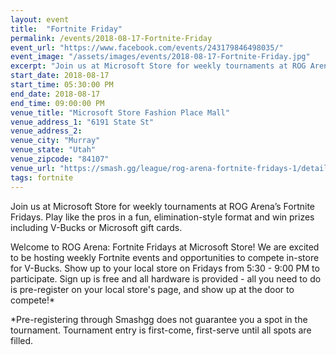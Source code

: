 ```yaml
---
layout: event
title:  "Fortnite Friday"
permalink: /events/2018-08-17-Fortnite-Friday
event_url: "https://www.facebook.com/events/243179846498035/"
event_image: "/assets/images/events/2018-08-17-Fortnite-Friday.jpg"
excerpt: "Join us at Microsoft Store for weekly tournaments at ROG Arena’s Fortnite Fridays. Play like the pros in a fun, elimination-style format and win prizes including V-Bucks or Microsoft gift cards."
start_date: 2018-08-17
start_time: 05:30:00 PM
end_date: 2018-08-17
end_time: 09:00:00 PM
venue_title: "Microsoft Store Fashion Place Mall"
venue_address_1: "6191 State St"
venue_address_2:
venue_city: "Murray"
venue_state: "Utah"
venue_zipcode: "84107"
venue_url: "https://smash.gg/league/rog-arena-fortnite-fridays-1/details"
tags: fortnite
---
```


Join us at Microsoft Store for weekly tournaments at ROG Arena’s Fortnite Fridays. Play like the pros in a fun, elimination-style format and win prizes including V-Bucks or Microsoft gift cards.

Welcome to ROG Arena: Fortnite Fridays at Microsoft Store! We are excited to be hosting weekly Fortnite events and opportunities to compete in-store for V-Bucks. Show up to your local store on Fridays from 5:30 - 9:00 PM to participate. Sign up is free and all hardware is provided - all you need to do is pre-register on your local store's page, and show up at the door to compete!*

*Pre-registering through Smashgg does not guarantee you a spot in the tournament. Tournament entry is first-come, first-serve until all spots are filled.